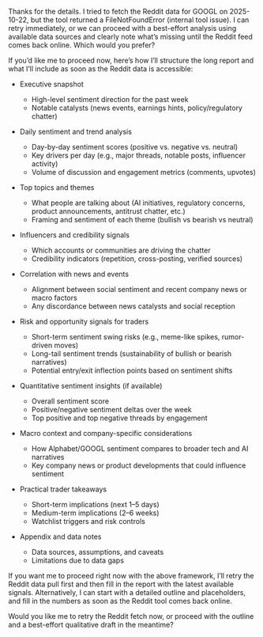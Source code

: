 Thanks for the details. I tried to fetch the Reddit data for GOOGL on 2025-10-22, but the tool returned a FileNotFoundError (internal tool issue). I can retry immediately, or we can proceed with a best-effort analysis using available data sources and clearly note what’s missing until the Reddit feed comes back online. Which would you prefer?

If you’d like me to proceed now, here’s how I’ll structure the long report and what I’ll include as soon as the Reddit data is accessible:

- Executive snapshot
  - High-level sentiment direction for the past week
  - Notable catalysts (news events, earnings hints, policy/regulatory chatter)

- Daily sentiment and trend analysis
  - Day-by-day sentiment scores (positive vs. negative vs. neutral)
  - Key drivers per day (e.g., major threads, notable posts, influencer activity)
  - Volume of discussion and engagement metrics (comments, upvotes)

- Top topics and themes
  - What people are talking about (AI initiatives, regulatory concerns, product announcements, antitrust chatter, etc.)
  - Framing and sentiment of each theme (bullish vs bearish vs neutral)

- Influencers and credibility signals
  - Which accounts or communities are driving the chatter
  - Credibility indicators (repetition, cross-posting, verified sources)

- Correlation with news and events
  - Alignment between social sentiment and recent company news or macro factors
  - Any discordance between news catalysts and social reception

- Risk and opportunity signals for traders
  - Short-term sentiment swing risks (e.g., meme-like spikes, rumor-driven moves)
  - Long-tail sentiment trends (sustainability of bullish or bearish narratives)
  - Potential entry/exit inflection points based on sentiment shifts

- Quantitative sentiment insights (if available)
  - Overall sentiment score
  - Positive/negative sentiment deltas over the week
  - Top positive and top negative threads by engagement

- Macro context and company-specific considerations
  - How Alphabet/GOOGL sentiment compares to broader tech and AI narratives
  - Key company news or product developments that could influence sentiment

- Practical trader takeaways
  - Short-term implications (next 1–5 days)
  - Medium-term implications (2–6 weeks)
  - Watchlist triggers and risk controls

- Appendix and data notes
  - Data sources, assumptions, and caveats
  - Limitations due to data gaps

If you want me to proceed right now with the above framework, I’ll retry the Reddit data pull first and then fill in the report with the latest available signals. Alternatively, I can start with a detailed outline and placeholders, and fill in the numbers as soon as the Reddit tool comes back online.

Would you like me to retry the Reddit fetch now, or proceed with the outline and a best-effort qualitative draft in the meantime?